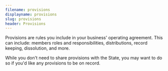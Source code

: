 ```yaml
---
filename: provisions
displayname: provisions
slug: provisions
header: Provisions
---
```


Provisions are rules you include in your business' operating agreement. This can include: members roles and responsibilities, distributions, record keeping, dissolution, and more.

While you don't need to share provisions with the State, you may want to do so if you'd like any provisions to be on record.
